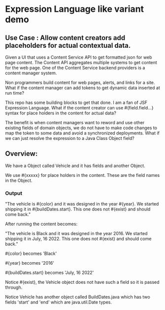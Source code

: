 # Expression Language like variant demo

## Use Case : Allow content creators add placeholders for actual contextual data.

Given a UI that uses a Content Service API to get formatted json for web page content.  The Content API aggregates multiple systems to get content for the web page.  One of the Content Service backend providers is a content manager system.

Non programmers build content for web pages, alerts, and links for a site.  What if the content manager can add tokens to get dynamic data inserted at run time?

This repo has some building blocks to get that done.  I am a fan of JSF Expression Language.  What if the content creator can use #{field.field...} syntax for place holders in the content for actual data?

The benefit is when content managers want to reword and use other existing fields of domain objects, we do not have to make code changes to map the token to some data and avoid a synchronized deployments.  What if we can just resolve the expression to a Java Class Object field?

## Overview:

<p>We have a Object called Vehicle and it has fields and another Object.</p>
<p>We use #{xxxxx} for place holders in the content.  These are the field names in the Object.</p>

### Output
<p>"The vehicle is #{color} and it was designed in the year #{year}.  We started shipping it in #{buildDates.start}. This one does not #{exist} and should come back."</p>

<p>After running the content becomes:</p>
<p>"The vehicle is Black and it was designed in the year 2016.  We started shipping it in July, 16 2022. This one does not #{exist} and should come back."</p>

<p>#{color} becomes 'Black'</p>
<p>#{year} becomes '2016'</p>
<p>#{buildDates.start} becomes 'July, 16 2022'</p>

<p>Notice #{exist}, the Vehicle object does not have such a field so it is passed through.</p>
<p>Notice Vehicle has another object called BuildDates.java which has two fields 'start' and 'end' which are java.util.Date types.</p>
